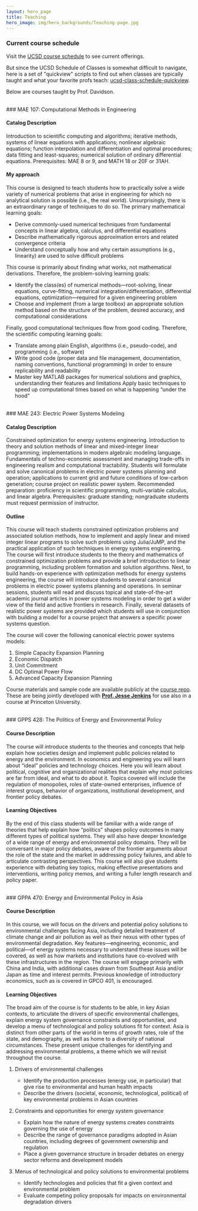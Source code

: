 ```yaml
---
layout: hero_page
title: Teaching
hero_image: img/hero_backgrounds/Teaching-page.jpg
---
```



### Current course schedule

Visit the [UCSD course schedule][ucsd-courseschedule] to see current offerings.

But since the UCSD Schedule of Classes is somewhat difficult to navigate, here is a set of "quickview" scripts to find out when classes are typically taught and what your favorite profs teach: [ucsd-class-schedule-quickview][git-quickview].

Below are courses taught by Prof. Davidson.

<br />
### MAE 107: Computational Methods in Engineering

#### Catalog Description

Introduction to scientific computing and algorithms; iterative methods, systems of linear equations with applications; nonlinear algebraic equations; function interpolation and differentiation and optimal procedures; data fitting and least-squares; numerical solution of ordinary differential equations. Prerequisites: MAE 8 or 9, and MATH 18 or 20F or 31AH.

#### My approach

This course is designed to teach students how to practically solve a wide variety of numerical problems that arise in engineering for which no analytical solution is possible (i.e., the real world). Unsurprisingly, there is an extraordinary range of techniques to do so. The primary mathematical learning goals:
- Derive commonly-used numerical techniques from fundamental concepts in linear algebra, calculus, and differential equations
- Describe mathematically rigorous approximation errors and related convergence criteria
- Understand conceptually how and why certain assumptions (e.g., linearity) are used to solve difficult problems

This course is primarily about finding what works, not mathematical derivations. Therefore, the problem-solving learning goals:
- Identify the class(es) of numerical methods—root-solving, linear equations, curve-fitting, numerical integration/differentiation, differential equations, optimization—required for a given engineering problem
- Choose and implement (from a large toolbox) an appropriate solution method based on the structure of the problem, desired accuracy, and computational considerations

Finally, good computational techniques flow from good coding. Therefore, the scientific computing learning goals:
- Translate among plain English, algorithms (i.e., pseudo-code), and programming (i.e., software)
- Write good code (proper data and file management, documentation, naming conventions, functional programming) in order to ensure replicability and readability
- Master key MATLAB packages for numerical solutions and graphics, understanding their features and limitations
Apply basic techniques to speed up computational times based on what is happening “under the hood”


<br />
### MAE 243: Electric Power Systems Modeling

#### Catalog Description

Constrained optimization for energy systems engineering. Introduction to theory and solution methods of linear and mixed-integer linear programming; implementations in modern algebraic modeling language. Fundamentals of techno-economic assessment and managing trade-offs in engineering realism and computational tractability. Students will formulate and solve canonical problems in electric power systems planning and operation; applications to current grid and future conditions of low-carbon generation; course project on realistic power system. Recommended preparation: proficiency in scientific programming, multi-variable calculus, and linear algebra. Prerequisites: graduate standing; nongraduate students must request permission of instructor.

#### Outline

This course will teach students constrained optimization problems and associated solution methods, how to implement and apply linear and mixed integer linear programs to solve such problems using Julia/JuMP, and the practical application of such techniques in energy systems engineering. The course will first introduce students to the theory and mathematics of constrained optimization problems and provide a brief introduction to linear programming, including problem formation and solution algorithms. Next, to build hands-on experience with optimization methods for energy systems engineering, the course will introduce students to several canonical problems in electric power systems planning and operations. In seminar sessions, students will read and discuss topical and state-of-the-art academic journal articles in power systems modeling in order to get a wider view of the field and active frontiers in research. Finally, several datasets of realistic power systems are provided which students will use in conjunction with building a model for a course project that answers a specific power systems question.

The course will cover the following canonical electric power systems models:

1.	Simple Capacity Expansion Planning
2.	Economic Dispatch
3.	Unit Commitment
4.	DC Optimal Power Flow
5.	Advanced Capacity Expansion Planning

Course materials and sample code are available publicly at the [course repo][mae-243-repo]. These are being jointly developed with **[Prof. Jesse Jenkins](https://mae.princeton.edu/people/faculty/jenkins)** for use also in a course at Princeton University.

<br />
### GPPS 428: The Politics of Energy and Environmental Policy

#### Course Description

The course will introduce students to the theories and concepts that help explain how societies design and implement public policies related to energy and the environment.  In economics and engineering you will learn about “ideal” policies and technology choices.  Here you will learn about political, cognitive and organizational realities that explain why most policies are far from ideal, and what to do about it. Topics covered will include the regulation of monopolies, roles of state-owned enterprises, influence of interest groups, behavior of organizations, institutional development, and frontier policy debates.

#### Learning Objectives

By the end of this class students will be familiar with a wide range of theories that help explain how “politics” shapes policy outcomes in many different types of political systems.  They will also have deeper knowledge of a wide range of energy and environmental policy domains.  They will be conversant in major policy debates, aware of the frontier arguments about the role of the state and the market in addressing policy failures, and able to articulate contrasting perspectives.  This course will also give students experience with debating key topics, making effective presentations and interventions, writing policy memos, and writing a fuller length research and policy paper.


<br />
### GPPA 470: Energy and Environmental Policy in Asia

#### Course Description

In this course, we will focus on the drivers and potential policy solutions to environmental challenges facing Asia, including detailed treatment of climate change and air pollution as well as their nexus with other types of environmental degradation. Key features—engineering, economic, and political—of energy systems necessary to understand these issues will be covered, as well as how markets and institutions have co-evolved with these infrastructures in the region. The course will engage primarily with China and India, with additional cases drawn from Southeast Asia and/or Japan as time and interest permits. Previous knowledge of introductory economics, such as is covered in GPCO 401, is encouraged.

#### Learning Objectives

The broad aim of the course is for students to be able, in key Asian contexts, to articulate the drivers of specific environmental challenges, explain energy system governance constraints and opportunities, and develop a menu of technological and policy solutions fit for context. Asia is distinct from other parts of the world in terms of growth rates, role of the state, and demography, as well as home to a diversity of national circumstances. These present unique challenges for identifying and addressing environmental problems, a theme which we will revisit throughout the course.

1. Drivers of environmental challenges
	- Identify the production processes (energy use, in particular) that give rise to environmental and human health impacts
	- Describe the drivers (societal, economic, technological, political) of key environmental problems in Asian countries

2. Constraints and opportunities for energy system governance
	- Explain how the nature of energy systems creates constraints governing the use of energy
	- Describe the range of governance paradigms adopted in Asian countries, including degrees of government ownership and regulation
	- Place a given governance structure in broader debates on energy sector reforms and development models

3. Menus of technological and policy solutions to environmental problems
	- Identify technologies and policies that fit a given context and environmental problem
	- Evaluate competing policy proposals for impacts on environmental degradation drivers



[ucsd-courseschedule]: https://act.ucsd.edu/scheduleOfClasses/scheduleOfClassesStudentResult.htm
[git-quickview]: https://github.com/east-winds/ucsd-class-schedule-quickview
[mae-243-repo]: https://github.com/Power-Systems-Optimization-Course/power-systems-optimization
